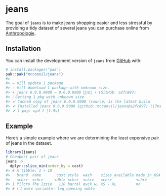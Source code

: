 
<!-- README.md is generated from README.Rmd. Please edit that file -->

# jeans

The goal of `jeans` is to make jeans shopping easier and less stressful
by providing a tidy dataset of several jeans you can purchase online
from [Anthropologie](https://www.anthropologie.com/).

## Installation

You can install the development version of `jeans` from
[GitHub](https://github.com/mcconvil/jeans) with:

``` r
# install.packages("pak")
pak::pak("mcconvil/jeans")
#> 
#> → Will update 1 package.
#> → Will download 1 package with unknown size.
#> + jeans 0.0.0.9000 → 0.0.0.9000 👷🏻‍♀️🔧 ⬇ (GitHub: a2fc897)
#> ℹ Getting 1 pkg with unknown size
#> ✔ Cached copy of jeans 0.0.0.9000 (source) is the latest build
#> ✔ Installed jeans 0.0.0.9000 (github::mcconvil/jeans@a2fc897) (17ms)
#> ✔ 1 pkg: upd 1 [1.9s]
```

## Example

Here’s a simple example where we are determining the least expensive
pair of jeans in the dataset.

``` r
library(jeans)
# Cheapest pair of jeans
jeans |>
  dplyr::slice_min(order_by = cost)
#> # A tibble: 1 × 10
#>   brand  name       cost style  wash    sizes_available made_in_USA  rise inseam
#>   <chr>  <chr>     <dbl> <chr>  <chr>   <chr>           <chr>       <dbl>  <dbl>
#> 1 Pilcro The Izzie   118 barrel eyck w… XS - XL         no           12.5   25.2
#> # ℹ 1 more variable: leg_opening <dbl>
```
